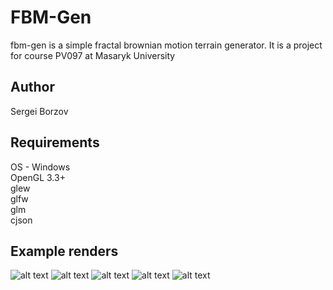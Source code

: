 FBM-Gen
=======
fbm-gen is a simple fractal brownian motion terrain generator. 
It is a project for course PV097 at Masaryk University

Author
------
Sergei Borzov

Requirements
------------
OS - Windows\
OpenGL 3.3+\
glew\
glfw\
glm\
cjson

Example renders
---------
![alt text](https://github.com/TheLazyMan/fbm-gen/blob/master/results/render1.png)
![alt text](https://github.com/TheLazyMan/fbm-gen/blob/master/results/render2.png)
![alt text](https://github.com/TheLazyMan/fbm-gen/blob/master/results/render3.png)
![alt text](https://github.com/TheLazyMan/fbm-gen/blob/master/results/render4.png)
![alt text](https://github.com/TheLazyMan/fbm-gen/blob/master/results/render5.png)
